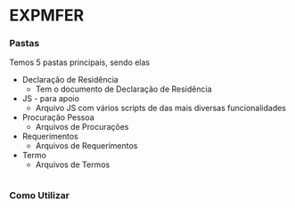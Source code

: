 # EXPMFER

### Pastas
Temos 5 pastas principais, sendo elas
- Declaração de Residência
  - Tem o documento de Declaração de Residência
- JS - para apoio
  - Arquivo JS com vários scripts de das mais diversas funcionalidades
- Procuração Pessoa
  - Arquivos de Procurações
- Requerimentos
  - Arquivos de Requerimentos
- Termo
  - Arquivos de Termos

```
```

### Como Utilizar

